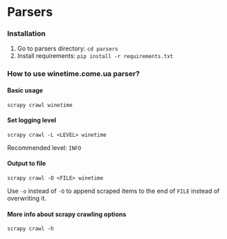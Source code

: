 # Parsers

### Installation

1. Go to parsers directory: `cd parsers`
2. Install requirements: `pip install -r requirements.txt`

### How to use winetime.come.ua parser?

#### Basic usage

`scrapy crawl winetime`

#### Set logging level

`scrapy crawl -L <LEVEL> winetime`

Recommended level: `INFO`

#### Output to file

`scrapy crawl -O <FILE> winetime`

Use `-o` instead of `-O` to append scraped items to the end of `FILE`
instead of overwriting it.


#### More info about scrapy crawling options

`scrapy crawl -h`